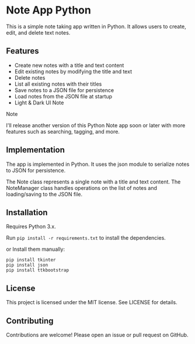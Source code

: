 # Note App Python

This is a simple note taking app written in Python. It allows users to create, edit, and delete text notes.

## Features

- Create new notes with a title and text content
- Edit existing notes by modifying the title and text
- Delete notes
- List all existing notes with their titles
- Save notes to a JSON file for persistence
- Load notes from the JSON file at startup
- Light & Dark UI Note

> [!NOTE]
> I'll release another version of this Python Note app soon or later with more features such as searching, tagging, and more.

## Implementation

The app is implemented in Python. It uses the json module to serialize notes to JSON for persistence.

The Note class represents a single note with a title and text content. The NoteManager class handles operations on the list of notes and loading/saving to the JSON file.

## Installation

Requires Python 3.x.

Run `pip install -r requirements.txt` to install the dependencies.

or Install them manually:

```
pip install tkinter
pip install json
pip install ttkbootstrap
```

## License

This project is licensed under the MIT license. See LICENSE for details.

## Contributing

Contributions are welcome! Please open an issue or pull request on GitHub.
